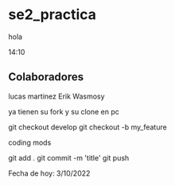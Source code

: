 # se2_practica
hola

14:10


## Colaboradores


lucas martinez
Erik Wasmosy

ya tienen su fork y su clone en pc

git checkout develop
git checkout -b my_feature

coding mods

git add .
git commit -m 'title'
git push


Fecha de hoy: 3/10/2022




